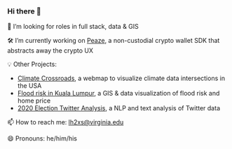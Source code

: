 ### Hi there 👋

🔭 I’m looking for roles in full stack, data & GIS

🛠 I’m currently working on [Peaze](https://www.peaze.com/), a non-custodial crypto wallet SDK that abstracts away the crypto UX

💡 Other Projects: 
* [Climate Crossroads](https://cute-figolla-1c2cdd.netlify.app/), a webmap to visualize climate data intersections in the USA
* [Flood risk in Kuala Lumpur](https://rpubs.com/lhoupt1/kuala_lumpur_real_estate_analysis), a GIS & data visualization of flood risk and home price
* [2020 Election Twitter Analysis](https://luko1.medium.com/election-day-2020-twitter-analysis-a0a4b6dd48ca), a NLP and text analysis of Twitter data

📫 How to reach me: [lh2xs@virginia.edu](lh2xs@virginia.edu)

😄 Pronouns: he/him/his
